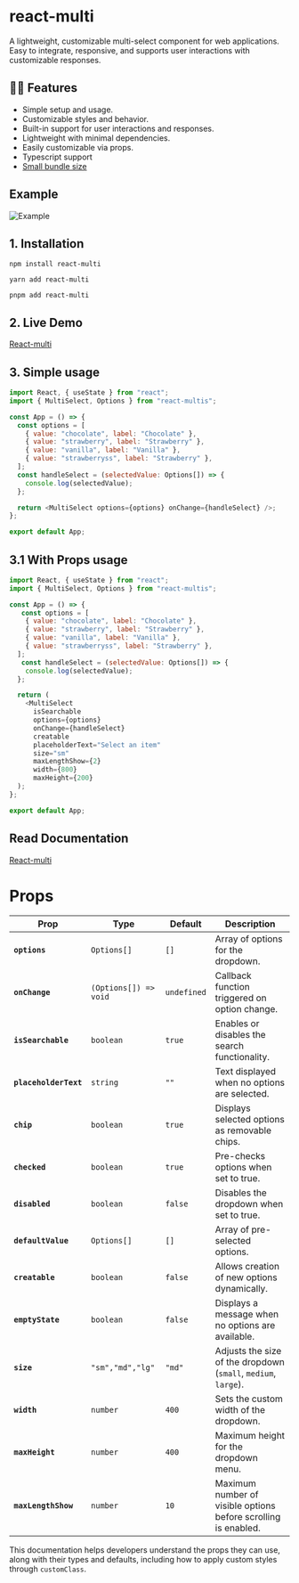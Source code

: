 # react-multi

A lightweight, customizable multi-select component for web applications. Easy to integrate, responsive, and supports user interactions with customizable responses.

## 🎉🎉 Features

- Simple setup and usage.
- Customizable styles and behavior.
- Built-in support for user interactions and responses.
- Lightweight with minimal dependencies.
- Easily customizable via props.
- Typescript support
- [Small bundle size](https://bundlephobia.com/result?p=react-multi)

## Example

![Example](https://res.cloudinary.com/saimun/image/upload/v1732724451/Screenshot_from_2024-11-27_22-18-26_pmueq1.png)

## 1. Installation

`npm install react-multi`

`yarn add react-multi`

`pnpm add react-multi`

## 2. Live Demo

[React-multi](https://react-multi.vercel.app/doc/usage)

## 3. Simple usage

```javascript
import React, { useState } from "react";
import { MultiSelect, Options } from "react-multis";

const App = () => {
  const options = [
    { value: "chocolate", label: "Chocolate" },
    { value: "strawberry", label: "Strawberry" },
    { value: "vanilla", label: "Vanilla" },
    { value: "strawberryss", label: "Strawberry" },
  ];
  const handleSelect = (selectedValue: Options[]) => {
    console.log(selectedValue);
  };

  return <MultiSelect options={options} onChange={handleSelect} />;
};

export default App;
```

## 3.1 With Props usage

```javascript
import React, { useState } from "react";
import { MultiSelect, Options } from "react-multis";

const App = () => {
   const options = [
    { value: "chocolate", label: "Chocolate" },
    { value: "strawberry", label: "Strawberry" },
    { value: "vanilla", label: "Vanilla" },
    { value: "strawberryss", label: "Strawberry" },
  ];
   const handleSelect = (selectedValue: Options[]) => {
    console.log(selectedValue);
  };

  return (
    <MultiSelect
      isSearchable
      options={options}
      onChange={handleSelect}
      creatable
      placeholderText="Select an item"
      size="sm"
      maxLengthShow={2}
      width={800}
      maxHeight={200}
  );
};

export default App;
```

## Read Documentation

[React-multi](https://react-multi.vercel.app/doc/installation)

# Props

| Prop                  | Type                  | Default     | Description                                                    |
| --------------------- | --------------------- | ----------- | -------------------------------------------------------------- |
| **`options`**         | `Options[]`           | `[]`        | Array of options for the dropdown.                             |
| **`onChange`**        | `(Options[]) => void` | `undefined` | Callback function triggered on option change.                  |
| **`isSearchable`**    | `boolean`             | `true`      | Enables or disables the search functionality.                  |
| **`placeholderText`** | `string`              | `""`        | Text displayed when no options are selected.                   |
| **`chip`**            | `boolean`             | `true`      | Displays selected options as removable chips.                  |
| **`checked`**         | `boolean`             | `true`      | Pre-checks options when set to true.                           |
| **`disabled`**        | `boolean`             | `false`     | Disables the dropdown when set to true.                        |
| **`defaultValue`**    | `Options[]`           | `[]`        | Array of pre-selected options.                                 |
| **`creatable`**       | `boolean`             | `false`     | Allows creation of new options dynamically.                    |
| **`emptyState`**      | `boolean`             | `false`     | Displays a message when no options are available.              |
| **`size`**            | `"sm","md","lg"`      | `"md"`      | Adjusts the size of the dropdown (`small`, `medium`, `large`). |
| **`width`**           | `number`              | `400`       | Sets the custom width of the dropdown.                         |
| **`maxHeight`**       | `number`              | `400`       | Maximum height for the dropdown menu.                          |
| **`maxLengthShow`**   | `number`              | `10`        | Maximum number of visible options before scrolling is enabled. |

This documentation helps developers understand the props they can use, along with their types and defaults, including how to apply custom styles through `customClass`.
